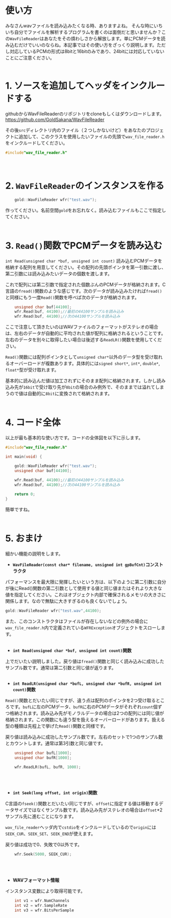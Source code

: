 # 使い方

みなさんwavファイルを読み込みたくなる時、ありますよね。
そんな時にいちいち自分でファイルを解析するプログラムを書くのは面倒だと思いませんか？この`WavFileReader`はあなたをその煩わしさから解放します。単にPCMデータを読み込むだけでいいのならね。本記事ではその使い方をざっくり説明します。ただし対応しているPCMの形式は8bitと16bitのみであり、24bitには対応していないことにご注意ください。
<br/>
<br/>

# 1. ソースを追加してヘッダをインクルードする
githubからWavFileReaderのリポジトリをcloneもしくはダウンロードします。
https://github.com/GoldSakana/WavFileReader

その後`src`ディレクトリ内のファイル（２つしかないけど）をあなたのプロジェクトに追加して、このクラスを使用したいファイルの先頭で`wav_file_reader.h`をインクルードしてください。

```C++
#include"wav_file_reader.h"
```
　　
# 2. `WavFileReader`のインスタンスを作る

```C++
	gold::WavFileReader wfr("test.wav");
```
作ってください。名前空間`gold`をお忘れなく。読み込むファイルもここで指定してください。
<br/>　　
  
# 3. `Read()`関数でPCMデータを読み込む
`int Read(unsigned char *buf, unsigned int count)`
読み込むPCMデータを格納する配列を用意してください。その配列の先頭ポインタを第一引数に渡し、第二引数には読み込みたいデータの個数を渡します。

これで配列には第二引数で指定された個数ぶんのPCMデータが格納されます。C言語の`fread()`関数のような感じです。次のデータが読み込みたければ`fread()`と同様にもう一度`Read()`関数を呼べば次のデータが格納されます。

```C++
	unsigned char buf[44100];
	wfr.Read(buf, 44100);//最初の44100サンプルを読み込み
	wfr.Read(buf, 44100);//次の44100サンプルを読み込み
```

ここで注意して頂きたいのはWAVファイルのフォーマットがステレオの場合は、左右のデータが自動的に平均された値が配列に格納されるということです。左右のデータを別々に取得したい場合は後述する`ReadLR()`関数を使用してください。

`Read()`関数には配列ポインタとして`unsigned char*`以外のデータ型を受け取れるオーバーロードが複数あります。具体的には`signed short*`, `int*`, `double*`, `float*`型が受け取れます。

基本的に読み込んだ値は加工されずにそのまま配列に格納されます。しかし読み込み先が`16bit`で受け取り先が`8bit`の場合のみ例外で、そのままでは溢れてしまうので値は自動的に`8bit`に変換されて格納されます。
<br/>　　
  
# 4. コード全体
以上が最も基本的な使い方です。コードの全体図を以下に示します。

```C++
#include"wav_file_reader.h"

int main(void) {

	gold::WavFileReader wfr("test.wav");
	unsigned char buf[44100];
	
	wfr.Read(buf, 44100);//最初の44100サンプルを読み込み
	wfr.Read(buf, 44100);//次の44100サンプルを読み込み

	return 0;
}
```
簡単ですね。
<br/>　　
  
# 5. おまけ
細かい機能の説明をします。
<br/>

* __`WavFileReader(const char* filename, unsigned int gpBufCnt)`コンストラクタ__  
   
パフォーマンスを最大限に発揮したいという方は、以下のように第二引数に自分が後にRead()関数の第二引数として使用する値と同じ値またはそれより大きな値を指定してください。これはオブジェクト内部で確保されるメモリの大きさに関係します。なので無駄に大きすぎるのも良くないでしょう。

```C++
gold::WavFileReader wfr("test.wav",44100);
```
また、このコンストラクタはファイルが存在しないなどの例外の場合に`wav_file_reader.h`内で定義されている`WFRException`オブジェクトをスローします。
<br/>
<br/>

* __`int Read(unsigned char *buf, unsigned int count)`関数__

上でだいたい説明しました。戻り値は`fread()`関数と同じく読み込みに成功したサンプル数です。通常は第二引数と同じ値が返ります。
<br />
<br />

* __`int ReadLR(unsigned char *bufL, unsigned char *bufR, unsigned int count)`関数__

`Read()`関数とだいたい同じですが、違う点は配列のポインタを2つ受け取るところです。`bufL`に左のPCMデータ、`bufR`に右のPCMデータがそれぞれ`count`個ずつ格納されます。読み込み先がモノラルデータの場合は2つの配列には同じ値が格納されます。この関数にも違う型を扱えるオーバーロードがあります。扱える型の種類は先程上で挙げた`Read()`関数と同様です。

戻り値は読み込みに成功したサンプル数です。左右のセットで1つのサンプル数とカウントします。通常は第3引数と同じ値です。

```C++
	unsigned char bufL[1000];
	unsigned char bufR[1000];

	wfr.ReadLR(bufL, bufR, 1000);
```
<br/>
<br />

* __`int Seek(long offset, int origin)`関数__

C言語の`fseek()`関数とだいたい同じですが、`offset`に指定する値は移動するデータサイズではなくサンプル数です。読み込み先がステレオの場合は`offset`*2サンプル先に進むことになります。

`wav_file_reader`ヘッダ内で`cstdio`をインクルードしているので`origin`には`SEEK_CUR`、`SEEK_SET`、`SEEK_END`が使えます。

戻り値は成功で0、失敗で0以外です。

```C++
	wfr.Seek(5000, SEEK_CUR);
```
<br/>
<br/>

* __WAVフォーマット情報__

インスタンス変数により取得可能です。

```C++
	int v1 = wfr.NumChannels
	int v2 = wfr.SampleRate
	int v3 = wfr.BitsPerSample
```
<br/>

